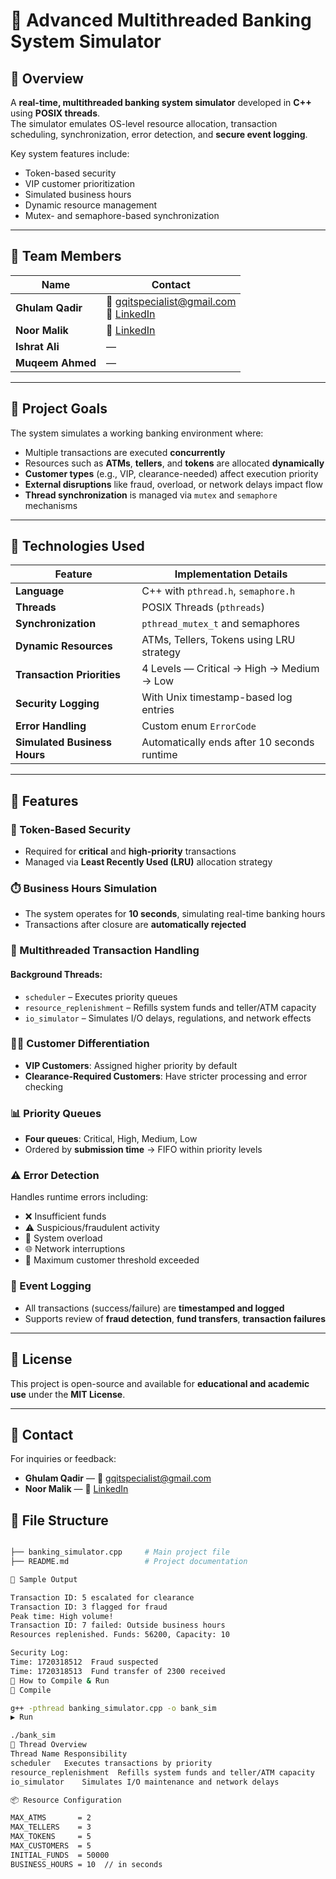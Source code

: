 # 🏦 Advanced Multithreaded Banking System Simulator

## 🌟 Overview

A **real-time, multithreaded banking system simulator** developed in **C++** using **POSIX threads**.  
The simulator emulates OS-level resource allocation, transaction scheduling, synchronization, error detection, and **secure event logging**.

Key system features include:
- Token-based security
- VIP customer prioritization
- Simulated business hours
- Dynamic resource management
- Mutex- and semaphore-based synchronization

---

## 👥 Team Members

| Name            | Contact                                      |
|------------------|----------------------------------------------|
| **Ghulam Qadir** | 📧 gqitspecialist@gmail.com <br> 🔗 [LinkedIn](https://www.linkedin.com/in/ghulam-qadir-07a982365) |
| **Noor Malik**   | 🔗 [LinkedIn](https://www.linkedin.com/in/noormalik56500) |
| **Ishrat Ali**   | —                                            |
| **Muqeem Ahmed** | —                                            |

---

## 🧠 Project Goals

The system simulates a working banking environment where:

- Multiple transactions are executed **concurrently**
- Resources such as **ATMs**, **tellers**, and **tokens** are allocated **dynamically**
- **Customer types** (e.g., VIP, clearance-needed) affect execution priority
- **External disruptions** like fraud, overload, or network delays impact flow
- **Thread synchronization** is managed via `mutex` and `semaphore` mechanisms

---

## 🔧 Technologies Used

| Feature                  | Implementation Details                            |
|--------------------------|----------------------------------------------------|
| **Language**             | C++ with `pthread.h`, `semaphore.h`               |
| **Threads**              | POSIX Threads (`pthreads`)                        |
| **Synchronization**      | `pthread_mutex_t` and semaphores                 |
| **Dynamic Resources**    | ATMs, Tellers, Tokens using LRU strategy         |
| **Transaction Priorities** | 4 Levels — Critical → High → Medium → Low       |
| **Security Logging**     | With Unix timestamp-based log entries             |
| **Error Handling**       | Custom enum `ErrorCode`                           |
| **Simulated Business Hours** | Automatically ends after 10 seconds runtime  |

---

## 🚀 Features

### 🔐 Token-Based Security
- Required for **critical** and **high-priority** transactions  
- Managed via **Least Recently Used (LRU)** allocation strategy  

### ⏱️ Business Hours Simulation
- The system operates for **10 seconds**, simulating real-time banking hours  
- Transactions after closure are **automatically rejected**

### 🧵 Multithreaded Transaction Handling

#### Background Threads:
- `scheduler` – Executes priority queues
- `resource_replenishment` – Refills system funds and teller/ATM capacity
- `io_simulator` – Simulates I/O delays, regulations, and network effects

### 🧑‍💼 Customer Differentiation
- **VIP Customers**: Assigned higher priority by default  
- **Clearance-Required Customers**: Have stricter processing and error checking  

### 📊 Priority Queues
- **Four queues**: Critical, High, Medium, Low  
- Ordered by **submission time** → FIFO within priority levels

### ⚠️ Error Detection
Handles runtime errors including:
- ❌ Insufficient funds  
- ⚠️ Suspicious/fraudulent activity  
- 🔁 System overload  
- 🌐 Network interruptions  
- 🚫 Maximum customer threshold exceeded  

### 📜 Event Logging
- All transactions (success/failure) are **timestamped and logged**
- Supports review of **fraud detection**, **fund transfers**, **transaction failures**

---

## 📜 License

This project is open-source and available for **educational and academic use** under the **MIT License**.

---

## 📧 Contact

For inquiries or feedback:

- **Ghulam Qadir** — 📧 gqitspecialist@gmail.com  
- **Noor Malik** — 🔗 [LinkedIn](https://www.linkedin.com/in/noormalik56500)


## 📂 File Structure

```bash

├── banking_simulator.cpp     # Main project file
├── README.md                 # Project documentation

🧪 Sample Output

Transaction ID: 5 escalated for clearance
Transaction ID: 3 flagged for fraud
Peak time: High volume!
Transaction ID: 7 failed: Outside business hours
Resources replenished. Funds: 56200, Capacity: 10

Security Log:
Time: 1720318512  Fraud suspected
Time: 1720318513  Fund transfer of 2300 received
🏁 How to Compile & Run
🔧 Compile

g++ -pthread banking_simulator.cpp -o bank_sim
▶️ Run

./bank_sim
🔄 Thread Overview
Thread Name	Responsibility
scheduler	Executes transactions by priority
resource_replenishment	Refills system funds and teller/ATM capacity
io_simulator	Simulates I/O maintenance and network delays

📦 Resource Configuration

MAX_ATMS       = 2
MAX_TELLERS    = 3
MAX_TOKENS     = 5
MAX_CUSTOMERS  = 5
INITIAL_FUNDS  = 50000
BUSINESS_HOURS = 10  // in seconds



